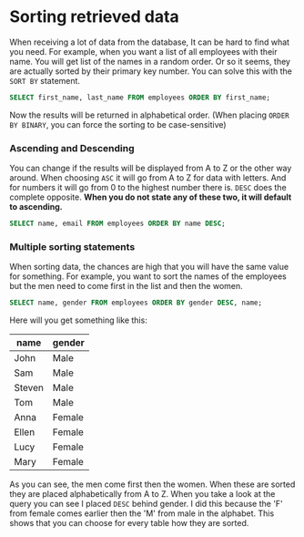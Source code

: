# Sorting retrieved data

When receiving a lot of data from the database, It can be hard to find what you need.
For example, when you want a list of all employees with their name. You will get list of the names in a random order. 
Or so it seems, they are actually sorted by their primary key number.
You can solve this with the `SORT BY` statement.

```sql
SELECT first_name, last_name FROM employees ORDER BY first_name;
```
Now the results will be returned in alphabetical order. (When placing `ORDER BY BINARY`, you can force the sorting to be case-sensitive) 

### Ascending and Descending

You can change if the results will be displayed from A to Z or the other way around. 
When choosing `ASC` it will go from A to Z for data with letters. And for numbers it will go from 0 to the highest number there is.
`DESC` does the complete opposite. **When you do not state any of these two, it will default to ascending.**

```sql
SELECT name, email FROM employees ORDER BY name DESC;
```

### Multiple sorting statements

When sorting data, the chances are high that you will have the same value for something. For example, you want to sort the names of the employees but the men need to come first in the list and then the women. 

```sql
SELECT name, gender FROM employees ORDER BY gender DESC, name;
```

Here will you get something like this:

name|gender
----|-----
John|Male
Sam|Male
Steven|Male
Tom|Male
Anna|Female
Ellen|Female
Lucy|Female
Mary|Female

As you can see, the men come first then the women. When these are sorted they are placed alphabetically from A to Z.
When you take a look at the query you can see I placed `DESC` behind gender. I did this because the 'F' from female comes earlier then the 'M' from male in the alphabet. This shows that you can choose for every table how they are sorted.





